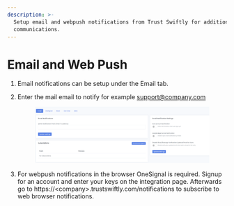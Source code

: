 ```yaml
---
description: >-
  Setup email and webpush notifications from Trust Swiftly for additional
  communications.
---
```


# Email and Web Push

1. Email notifications can be setup under the Email tab.&#x20;
2.  Enter the mail email to notify for example support@company.com

    <figure><img src="../.gitbook/assets/image (3) (1).png" alt=""><figcaption></figcaption></figure>


3. For webpush notifications in the browser OneSignal is required. Signup for an account and enter your keys on the integration page. Afterwards go to https://\<company>.trustswiftly.com/notifications to subscribe to web browser notifications.&#x20;
